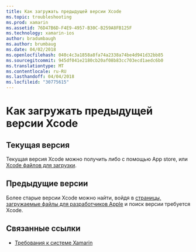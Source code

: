 ```yaml
---
title: Как загружать предыдущей версии Xcode
ms.topic: troubleshooting
ms.prod: xamarin
ms.assetid: 76D47B6D-F4E9-4957-B30C-B259A8FB125F
ms.technology: xamarin-ios
author: bradumbaugh
ms.author: brumbaug
ms.date: 04/02/2018
ms.openlocfilehash: 040c4c3a1858a8fa74a2338a74be4d941d32bb85
ms.sourcegitcommit: 945df041e2180cb20af08b83cc703ecd1aedc6b0
ms.translationtype: MT
ms.contentlocale: ru-RU
ms.lasthandoff: 04/04/2018
ms.locfileid: "30775615"
---
```

# <a name="how-can-i-download-a-previous-version-of-xcode"></a>Как загружать предыдущей версии Xcode

## <a name="current-version"></a>Текущая версия

Текущая версия Xcode можно получить либо с помощью App store, или [Xcode файлов для загрузки](https://developer.apple.com/xcode/downloads/).

## <a name="older-versions"></a>Предыдущие версии

Более старые версии Xcode можно найти, войдя в [страницы, загружаемые файлы для разработчиков Apple](https://developer.apple.com/downloads/) и поиск версии требуется Xcode.

## <a name="related-links"></a>Связанные ссылки
- [Требования к системе Xamarin](~/cross-platform/get-started/requirements.md)
